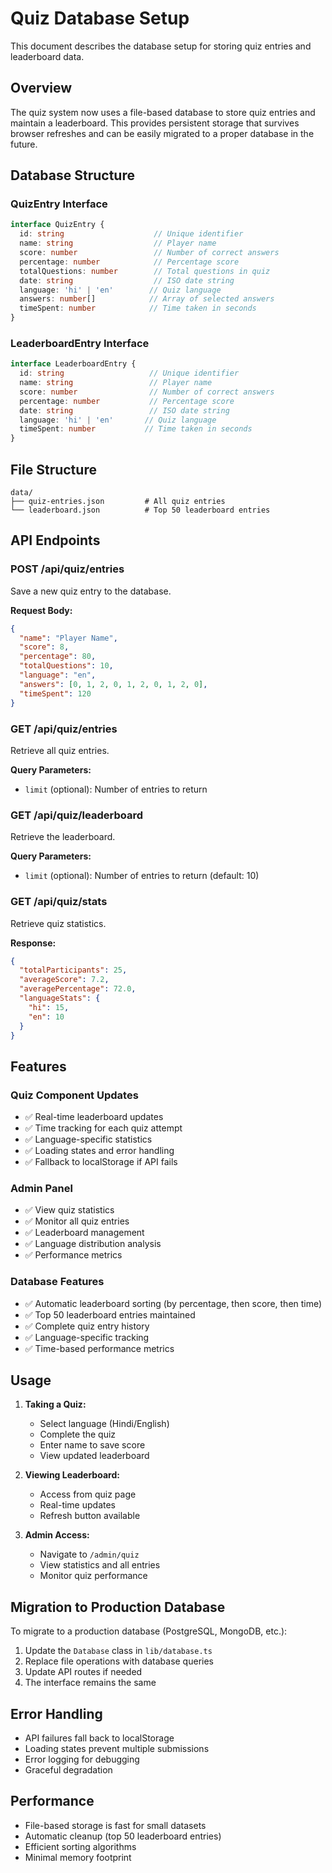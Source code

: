 # Quiz Database Setup

This document describes the database setup for storing quiz entries and leaderboard data.

## Overview

The quiz system now uses a file-based database to store quiz entries and maintain a leaderboard. This provides persistent storage that survives browser refreshes and can be easily migrated to a proper database in the future.

## Database Structure

### QuizEntry Interface
```typescript
interface QuizEntry {
  id: string                    // Unique identifier
  name: string                  // Player name
  score: number                 // Number of correct answers
  percentage: number            // Percentage score
  totalQuestions: number        // Total questions in quiz
  date: string                  // ISO date string
  language: 'hi' | 'en'        // Quiz language
  answers: number[]            // Array of selected answers
  timeSpent: number            // Time taken in seconds
}
```

### LeaderboardEntry Interface
```typescript
interface LeaderboardEntry {
  id: string                   // Unique identifier
  name: string                 // Player name
  score: number                // Number of correct answers
  percentage: number           // Percentage score
  date: string                 // ISO date string
  language: 'hi' | 'en'       // Quiz language
  timeSpent: number           // Time taken in seconds
}
```

## File Structure

```
data/
├── quiz-entries.json         # All quiz entries
└── leaderboard.json          # Top 50 leaderboard entries
```

## API Endpoints

### POST /api/quiz/entries
Save a new quiz entry to the database.

**Request Body:**
```json
{
  "name": "Player Name",
  "score": 8,
  "percentage": 80,
  "totalQuestions": 10,
  "language": "en",
  "answers": [0, 1, 2, 0, 1, 2, 0, 1, 2, 0],
  "timeSpent": 120
}
```

### GET /api/quiz/entries
Retrieve all quiz entries.

**Query Parameters:**
- `limit` (optional): Number of entries to return

### GET /api/quiz/leaderboard
Retrieve the leaderboard.

**Query Parameters:**
- `limit` (optional): Number of entries to return (default: 10)

### GET /api/quiz/stats
Retrieve quiz statistics.

**Response:**
```json
{
  "totalParticipants": 25,
  "averageScore": 7.2,
  "averagePercentage": 72.0,
  "languageStats": {
    "hi": 15,
    "en": 10
  }
}
```

## Features

### Quiz Component Updates
- ✅ Real-time leaderboard updates
- ✅ Time tracking for each quiz attempt
- ✅ Language-specific statistics
- ✅ Loading states and error handling
- ✅ Fallback to localStorage if API fails

### Admin Panel
- ✅ View quiz statistics
- ✅ Monitor all quiz entries
- ✅ Leaderboard management
- ✅ Language distribution analysis
- ✅ Performance metrics

### Database Features
- ✅ Automatic leaderboard sorting (by percentage, then score, then time)
- ✅ Top 50 leaderboard entries maintained
- ✅ Complete quiz entry history
- ✅ Language-specific tracking
- ✅ Time-based performance metrics

## Usage

1. **Taking a Quiz:**
   - Select language (Hindi/English)
   - Complete the quiz
   - Enter name to save score
   - View updated leaderboard

2. **Viewing Leaderboard:**
   - Access from quiz page
   - Real-time updates
   - Refresh button available

3. **Admin Access:**
   - Navigate to `/admin/quiz`
   - View statistics and all entries
   - Monitor quiz performance

## Migration to Production Database

To migrate to a production database (PostgreSQL, MongoDB, etc.):

1. Update the `Database` class in `lib/database.ts`
2. Replace file operations with database queries
3. Update API routes if needed
4. The interface remains the same

## Error Handling

- API failures fall back to localStorage
- Loading states prevent multiple submissions
- Error logging for debugging
- Graceful degradation

## Performance

- File-based storage is fast for small datasets
- Automatic cleanup (top 50 leaderboard entries)
- Efficient sorting algorithms
- Minimal memory footprint

